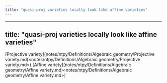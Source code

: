 ```yaml
---
title: "quasi-proj varieties locally look like affine varieties"
---
```


---
title: "quasi-proj varieties locally look like affine varieties"
---

[Projective variety](notes/ntpy/Definitions/Algebraic geometry/Projective variety.md)<notes/ntpy/Definitions/Algebraic geometry/Projective variety.md>) [Affine variety](notes/ntpy/Definitions/Algebraic geometry/Affine variety.md)<notes/ntpy/Definitions/Algebraic geometry/Affine variety.md>)
